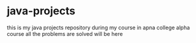 # java-projects
this is my java projects repository during my course in apna college alpha course all the problems are solved will be here 
